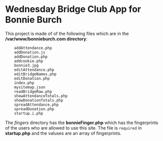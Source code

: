 # Wednesday Bridge Club App for Bonnie Burch

This project is made of of the following files which are in the **/var/www/bonnieburch.com directory**:

```
    addAttendance.php
    addDonation.js
    addDonation.php
    addcookie.php
    bonnie3.jpg
    editAttendance.php
    editBridgeNames.php
    editDonation.php
    index.php
    mysitemap.json
    readBridgeRaw.php
    showAttendanceTotals.php
    showDonationTotals.php
    spreadAttendance.php
    spreadDonation.php
    startup.i.php
```

The *fingers* directory has the **bonnieFinger.php** which has the fingerprints of the users who are allowed to use this site.
The file is <code>required</code> in **startup.php** and the valuses are an array of fingerprints.
